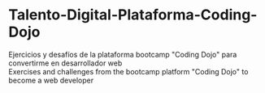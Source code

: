 # Talento-Digital-Plataforma-Coding-Dojo
Ejercicios y desafíos de la plataforma bootcamp "Coding Dojo" para convertirme en desarrollador web  
Exercises and challenges from the bootcamp platform "Coding Dojo" to become a web developer
